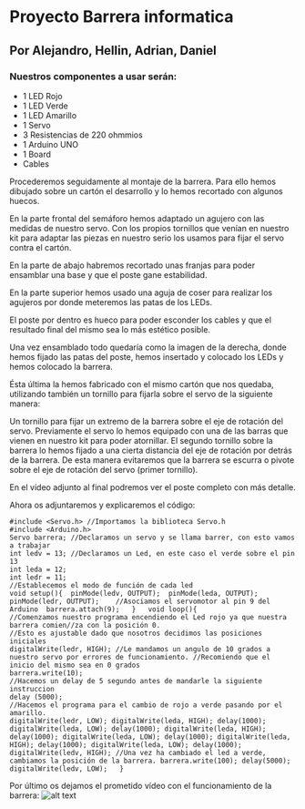 # Proyecto Barrera informatica
## Por Alejandro, Hellin, Adrian, Daniel

### Nuestros componentes a usar serán:
- 1 LED Rojo
- 1 LED Verde
- 1 LED Amarillo
- 1 Servo
- 3 Resistencias de 220 ohmmios
- 1 Arduino UNO
- 1 Board
- Cables



Procederemos seguidamente al montaje de la barrera. Para ello hemos dibujado sobre un cartón el desarrollo y lo hemos recortado con algunos huecos.


En la parte frontal del semáforo hemos adaptado un agujero con las medidas de nuestro servo. Con los propios tornillos que venían en nuestro kit para adaptar las piezas en nuestro serio los usamos para fijar el servo contra el cartón.

En la parte de abajo habremos recortado unas franjas para poder ensamblar una base y que el poste gane estabilidad.

En la parte superior hemos usado una aguja de coser para realizar los agujeros por donde meteremos las patas de los LEDs.

El poste por dentro es hueco para poder esconder los cables y que el resultado final del mismo sea lo más estético posible.


Una vez ensamblado todo quedaría como la imagen de la derecha, donde hemos fijado las patas del poste, hemos insertado y colocado los LEDs y hemos colocado la barrera.

Ésta última la hemos fabricado con el mismo cartón que nos quedaba, utilizando también un tornillo para fijarla sobre el servo de la siguiente manera:

Un tornillo para fijar un extremo de la barrera sobre el eje de rotación del servo. Previamente el servo lo hemos equipado con una de las barras que vienen en nuestro kit para poder atornillar. El segundo tornillo sobre la barrera lo hemos fijado a una cierta distancia del eje de rotación por detrás de la barrera. De esta manera evitaremos que la barrera se escurra o pivote sobre el eje de rotación del servo (primer tornillo).

En el vídeo adjunto al final podremos ver el poste completo con más detalle.

Ahora os adjuntaremos y explicaremos el código:

    #include <Servo.h> //Importamos la biblioteca Servo.h
    #include <Arduino.h> 
    Servo barrera; //Declaramos un servo y se llama barrer, con esto vamos a trabajar
    int ledv = 13; //Declaramos un Led, en este caso el verde sobre el pin 13
    int leda = 12;
    int ledr = 11;
    //Establecemos el modo de función de cada led
    void setup(){  pinMode(ledv, OUTPUT);  pinMode(leda, OUTPUT);  pinMode(ledr, OUTPUT);    //Asociamos el servomotor al pin 9 del Arduino  barrera.attach(9);   }   void loop(){
    //Comenzamos nuestro programa encendiendo el Led rojo ya que nuestra barrera comien//za con la posición 0.
    //Esto es ajustable dado que nosotros decidimos las posiciones iniciales
    digitalWrite(ledr, HIGH); //Le mandamos un angulo de 10 grados a nuestro servo por errores de funcionamiento. //Recomiendo que el inicio del mismo sea en 0 grados
    barrera.write(10);
    //Hacemos un delay de 5 segundo antes de mandarle la siguiente instruccion
    delay (5000);
    //Hacemos el programa para el cambio de rojo a verde pasando por el amarillo.
    digitalWrite(ledr, LOW); digitalWrite(leda, HIGH); delay(1000); digitalWrite(leda, LOW); delay(1000); digitalWrite(leda, HIGH); delay(1000); digitalWrite(leda, LOW); delay(1000); digitalWrite(leda, HIGH); delay(1000); digitalWrite(leda, LOW); delay(1000); digitalWrite(ledv, HIGH); //Una vez ha cambiado el led a verde, cambiamos la posición de la barrera. barrera.write(100); delay(5000); digitalWrite(ledv, LOW);   }

Por último os dejamos el prometido vídeo con el funcionamiento de la barrera:
![alt text](http://2.bp.blogspot.com/-guCqR4duKKw/UwCep_MX57I/AAAAAAAAAIc/DAgdaZCxtcs/s1600/DSC00238.JPG "Logo Title Text 1")
